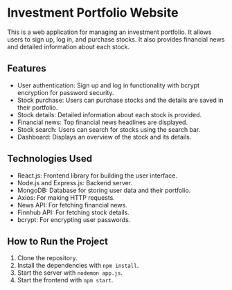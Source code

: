 # Investment Portfolio Website

This is a web application for managing an investment portfolio. It allows users to sign up, log in, and purchase stocks. It also provides financial news and detailed information about each stock.

## Features

- User authentication: Sign up and log in functionality with bcrypt encryption for password security.
- Stock purchase: Users can purchase stocks and the details are saved in their portfolio.
- Stock details: Detailed information about each stock is provided.
- Financial news: Top financial news headlines are displayed.
- Stock search: Users can search for stocks using the search bar.
- Dashboard: Displays an overview of the stock and its details.

## Technologies Used

- React.js: Frontend library for building the user interface.
- Node.js and Express.js: Backend server.
- MongoDB: Database for storing user data and their portfolio.
- Axios: For making HTTP requests.
- News API: For fetching financial news.
- Finnhub API: For fetching stock details.
- bcrypt: For encrypting user passwords.

## How to Run the Project

1. Clone the repository.
2. Install the dependencies with `npm install`.
3. Start the server with `nodemon app.js`.
4. Start the frontend with `npm start`.
